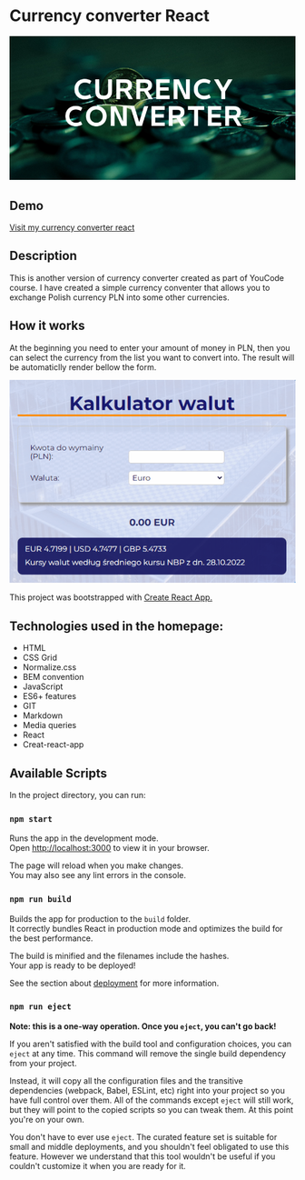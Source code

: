# Currency converter React

![To-do list react](https://github.com/Patryk-Solinski/currency-converter-react/blob/master/public/currency-converter3.png?raw=true)

## Demo
[Visit my currency converter react](https://patryk-solinski.github.io/currency-converter-react/)

## Description
This is another version of currency converter created as part of YouCode course. I have created a simple currency conventer that allows you to exchange Polish currency PLN into some other currencies.

## How it works
At the beginning you need to enter your amount of money in PLN, then you can select the currency from the list you want to convert into. The result will be automaticlly render bellow the form.

![Curency-converter](https://github.com/Patryk-Solinski/currency-converter-react/blob/master/public/currency-converter-react.gif?raw=true)


This project was bootstrapped with [Create React App.](https://github.com/facebook/create-react-app)

## Technologies used in the homepage:
- HTML
- CSS Grid
- Normalize.css
- BEM convention
- JavaScript
- ES6+ features
- GIT
- Markdown
- Media queries
- React
- Creat-react-app

## Available Scripts

In the project directory, you can run:

### `npm start`

Runs the app in the development mode.\
Open [http://localhost:3000](http://localhost:3000) to view it in your browser.

The page will reload when you make changes.\
You may also see any lint errors in the console.

### `npm run build`

Builds the app for production to the `build` folder.\
It correctly bundles React in production mode and optimizes the build for the best performance.

The build is minified and the filenames include the hashes.\
Your app is ready to be deployed!

See the section about [deployment](https://facebook.github.io/create-react-app/docs/deployment) for more information.

### `npm run eject`

**Note: this is a one-way operation. Once you `eject`, you can't go back!**

If you aren't satisfied with the build tool and configuration choices, you can `eject` at any time. This command will remove the single build dependency from your project.

Instead, it will copy all the configuration files and the transitive dependencies (webpack, Babel, ESLint, etc) right into your project so you have full control over them. All of the commands except `eject` will still work, but they will point to the copied scripts so you can tweak them. At this point you're on your own.

You don't have to ever use `eject`. The curated feature set is suitable for small and middle deployments, and you shouldn't feel obligated to use this feature. However we understand that this tool wouldn't be useful if you couldn't customize it when you are ready for it.

